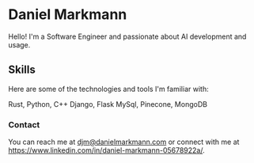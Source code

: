 # Daniel Markmann
Hello! I'm a Software Engineer and passionate about AI development and usage.

## Skills
Here are some of the technologies and tools I'm familiar with:

Rust, Python, C++
Django, Flask
MySql, Pinecone, MongoDB


### Contact
You can reach me at djm@danielmarkmann.com or connect with me at https://www.linkedin.com/in/daniel-markmann-05678922a/.

